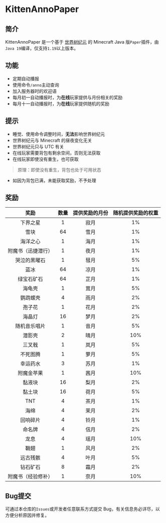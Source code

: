 # KittenAnnoPaper

## 简介

KittenAnnoPaper 是一个基于 [世界树纪元](https://github.com/Kittengarten-Official/World_Tree_Anno) 的 Minecraft Java 版`Paper`插件，由`Java 19`编译，仅支持`1.19`以上版本。

## 功能

* 定期自动播报
* 使用命令`/anno`主动查询
* 加入服务器时的欢迎语
* 每月初一自动播报时，为**在线**玩家提供与月份相关的奖励
* 每月十一自动播报时，为**在线**玩家提供随机的奖励

## 提示

* 睡觉、使用命令调整时间，**无法**影响世界树纪元
* 世界树纪元与 Minecraft 的昼夜变化无关
* 世界树纪元只与 UTC 有关
* 在线玩家需要背包有剩余空间，否则无法获取
* 在线玩家即使没有重生，也可获取

> 原理：即使没有重生，背包也处于可用状态

* 如因为背包已满，未能获取奖励，不予处理

## 奖励

|奖励             |数量|提供奖励的月份|随机提供奖励的权重|
|:--------------:|:--:|:-----------:|:--------------:|
|下界之星         | 1  |    寂月    |        1%       |
|雪块             | 64 |    雪月    |       1%        |
|海洋之心         | 1  |    海月    |       1%        |
|附魔书（迅捷潜行）| 1  |    夜月    |       1%        |
|哭泣的黑曜石      | 1  |    彗月    |       5%        |
|蓝冰             | 64 |    凉月    |       1%        |
|绿宝石矿石       | 64 |    芷月    |        1%       |
|海龟壳           | 1  |    茸月    |       5%        |
|鹦鹉螺壳         | 4  |    雨月    |       2%        |
|孢子花           | 1  |    花月    |       2%        |
|海晶灯           | 16 |    梦月    |       2%        |
|随机音乐唱片     |  1 |    音月    |        5%        |
|潜影壳           | 2  |    晴月    |       10%       |
|三叉戟           | 1  |    岚月    |       5%        |
|不死图腾         | 1  |    萝月    |       5%        |
|幸运药水         | 3  |    苏月    |        1%       |
|附魔金苹果       | 1  |    茜月    |       10%       |
|黏液块           | 16 |    梨月    |       2%        |
|黏土块           | 16 |    荷月    |       5%        |
|TNT              | 4  |    茶月    |       1%        |
|海绵             | 4  |    茉月    |       2%        |
|回响碎片         | 4  |    铃月    |       1%        |
|命名牌           | 4  |    信月    |       2%        |
|龙息             | 4  |    瑶月    |       10%       |
|鞘翅             | 1  |    风月    |       2%        |
|远古残骸         | 4  |    叶月    |       5%        |
|钻石矿石         | 8  |    霜月    |       2%        |
|附魔书（经验修补）| 1  |    奈月    |       10%       |

## Bug提交

可通过本仓库的`Issues`或开发者任意联系方式提交 Bug，有关信息务必详尽，以方便分析原因并修复。
